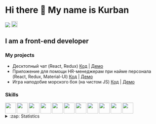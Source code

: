 # <b>Hi there 👋 My name is Kurban</b> 

![](https://komarev.com/ghpvc/?username=kurban-b) <img  height='20px' src='https://www.codewars.com/users/Kurban95/badges/micro'>

## I am a front-end developer 

### My projects

* Десктопный чат (React, Redux) <a href='https://github.com/kurban-b/react-chat'>Код</a> | <a href='https://react-chat-desk.herokuapp.com/'>Демо</a>
* Приложение для помощи HR-менеджерам при найме персонала (React, Redux, Material-UI) <a href='https://github.com/kurban-b/recruit-app'>Код</a> | <a href='https://whispering-sierra-58363.herokuapp.com'>Демо</a>
* Игра наподобие морского боя (на чистом JS) <a href='https://github.com/kurban-b/game-sea-battle'>Код</a> | <a href='https://kurban-b.github.io/game-sea-battle/'>Демо</a>

### Skills 
<img align='left' height='35px' src="https://img.icons8.com/color/48/000000/html-5--v1.png"/>
<img align='left' height='35px' src="https://img.icons8.com/color/48/000000/css3.png"/>
<img align='left' height='35px' src="https://img.icons8.com/color/48/000000/javascript.png"/>
<img align='left' height='35px' src="https://cdn.worldvectorlogo.com/logos/react-2.svg"/>
<img align='left' height='35px' src="https://img.icons8.com/color/48/000000/redux.png"/>
<img align='left' height='35px' src="https://img.icons8.com/color/48/000000/sass.png"/>
<img align='left' height='35px' src='https://cdn.worldvectorlogo.com/logos/bootstrap-4.svg'>
<img align='left' height='35px' src='https://cdn.worldvectorlogo.com/logos/redux-saga.svg'>
<img align='left' height='35px' src="https://cdn.worldvectorlogo.com/logos/nodejs-1.svg"/>
<img align='left' height='35px' src='https://cdn.worldvectorlogo.com/logos/git-icon.svg'>
<img height='35px' src='https://cdn.worldvectorlogo.com/logos/material-ui-1.svg'>

<br>

<details>
    <summary>:zap: Statistics</summary>
    <img width='450px' src='https://github-readme-stats.vercel.app/api?username=kurban-b&show_icons=true' />
    <br/>
    <img width='450px' src='https://github-readme-stats.vercel.app/api/top-langs/?username=kurban-b&layout=compact' />
</details>
